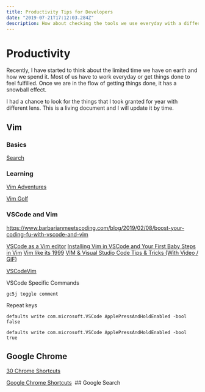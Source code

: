 ```yaml
---
title: Productivity Tips for Developers
date: "2019-07-21T17:12:03.284Z"
description: How about checking the tools we use everyday with a different lens
---
```


# Productivity

Recently, I have started to think about the limited time we have on earth and how we spend it. Most of us have to work everyday or get things done to feel fulfilled. Once we are in the flow of getting things done, it has a snowball effect.

I had a chance to look for the things that I took granted for year with different lens. This is a living document and I will update it by time.

## Vim

### Basics

[Search](https://medium.com/@corrodedlotus/a-simple-vim-find-and-replace-guide-a17dab8f0d6f)

### Learning

[Vim Adventures](https://vim-adventures.com/)

[Vim Golf](http://www.vimgolf.com/?source=post_page---------------------------)

### VSCode and Vim

https://www.barbarianmeetscoding.com/blog/2019/02/08/boost-your-coding-fu-with-vscode-and-vim

[VSCode as a Vim editor](https://dev.to/kewah/vscode-as-a-vim-editor-e8o)
[Installing Vim in VSCode and Your First Baby Steps in Vim](https://dev.to/vintharas/installing-vim-in-vscode-and-your-first-baby-steps-in-vim-2d61)
[Vim like its 1999](https://dev.to/karlredman/navigate-your-vscode-like-its-1999-the-vim-way-3632)
[VIM & Visual Studio Code Tips & Tricks (With Video / GIF)](https://dev.to/muhajirdev/vim-visual-studio-code-tips-tricks-with-video-gif-8on)

[VSCodeVim](https://github.com/VSCodeVim/Vim)

VSCode Specific Commands

```
gc5j toggle comment
```

Repeat keys

```
defaults write com.microsoft.VSCode ApplePressAndHoldEnabled -bool false

defaults write com.microsoft.VSCode ApplePressAndHoldEnabled -bool true
```

## Google Chrome

[30 Chrome Shortcuts](https://blog.hubspot.com/sales/chrome-keyboard-shortcuts)

[Google Chrome Shortcuts](https://www.makeuseof.com/tag/google-chrome-shortcuts-pdf/)
 ## Google Search
